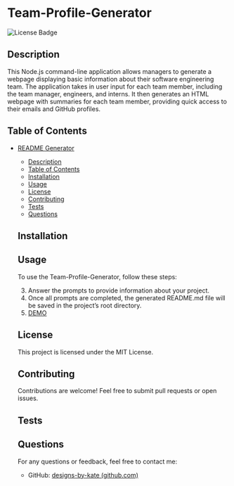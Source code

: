 # Team-Profile-Generator
![License Badge](https://img.shields.io/badge/license-MIT-brightgreen)
  
  ## Description
  This Node.js command-line application allows managers to generate a webpage displaying basic information about their software engineering team. The application takes in user input for each team member, including the team manager, engineers, and interns. It then generates an HTML webpage with summaries for each team member, providing quick access to their emails and GitHub profiles.
  
  ## Table of Contents
- [README Generator](#readme-generator)
  - [Description](#description)
  - [Table of Contents](#table-of-contents)
  - [Installation](#installation)
  - [Usage](#usage)
  - [License](#license)
  - [Contributing](#contributing)
  - [Tests](#tests)
  - [Questions](#questions)
  
  ## Installation
  
  
  ## Usage
  To use the Team-Profile-Generator, follow these steps: 

  
  3. Answer the prompts to provide information about your project.
  4. Once all prompts are completed, the generated README.md file will be saved in the project’s root directory.
  5. [DEMO](./README.Generator.mp4)

  
  ## License
  This project is licensed under the MIT License.
  
  ## Contributing
  Contributions are welcome! Feel free to submit pull requests or open issues.

  ## Tests
  
  
  ## Questions
  For any questions or feedback, feel free to contact me:
  - GitHub: [designs-by-kate (github.com)](https://github.com/designs-by-kate (github.com))